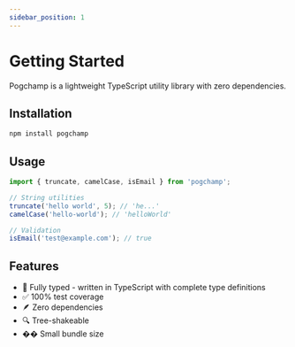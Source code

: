 ```yaml
---
sidebar_position: 1
---
```


# Getting Started

Pogchamp is a lightweight TypeScript utility library with zero dependencies.

## Installation

```bash
npm install pogchamp
```

## Usage

```typescript
import { truncate, camelCase, isEmail } from 'pogchamp';

// String utilities
truncate('hello world', 5); // 'he...'
camelCase('hello-world'); // 'helloWorld'

// Validation
isEmail('test@example.com'); // true
```

## Features

- 🎯 Fully typed - written in TypeScript with complete type definitions
- ✅ 100% test coverage
- 🪶 Zero dependencies
- 🔍 Tree-shakeable
- �� Small bundle size

